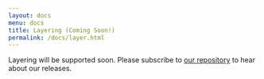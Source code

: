 ```yaml
---
layout: docs
menu: docs
title: Layering (Coming Soon!)
permalink: /docs/layer.html
---
```


Layering will be supported soon.  Please subscribe to [our repository](https://github.com/vega/vega-lite) to hear about our releases.
